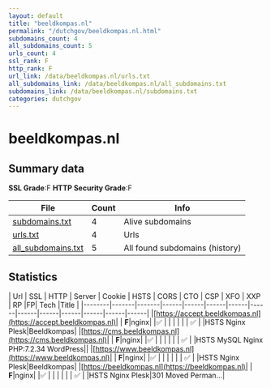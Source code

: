 ```yaml
---
layout: default
title: "beeldkompas.nl"
permalink: "/dutchgov/beeldkompas.nl.html"
subdomains_count: 4
all_subdomains_count: 5
urls_count: 4
ssl_rank: F
http_rank: F
url_link: /data/beeldkompas.nl/urls.txt
all_subdomains_link: /data/beeldkompas.nl/all_subdomains.txt
subdomains_link: /data/beeldkompas.nl/subdomains.txt
categories: dutchgov
---
```



# beeldkompas.nl
## Summary data


**SSL Grade**:F
**HTTP Security Grade**:F


| File       | Count | Info |
|------------|-------|------|
|[subdomains.txt](/data/beeldkompas.nl/subdomains.txt)|4|Alive subdomains|
|[urls.txt](/data/beeldkompas.nl/urls.txt)|4|Urls|
|[all_subdomains.txt](/data/beeldkompas.nl/all_subdomains.txt)|5|All found subdomains (history)|


## Statistics


| Url | SSL | HTTP | Server | Cookie | HSTS | CORS | CTO | CSP | XFO | XXP | RP |FP| Tech |Title |
|--------|-------|-------|------|------|------|------|------|------|------|------|------|------|------|
|[https://accept.beeldkompas.nl](https://accept.beeldkompas.nl)| | **F**|nginx| |:white_check_mark: | | | | | | :white_check_mark: | |HSTS Nginx Plesk|Beeldkompas|
|[https://cms.beeldkompas.nl](https://cms.beeldkompas.nl)| | **F**|nginx| |:white_check_mark: | | | | | | :white_check_mark: | |HSTS MySQL Nginx PHP:7.2.34 WordPress||
|[https://www.beeldkompas.nl](https://www.beeldkompas.nl)| | **F**|nginx| |:white_check_mark: | | | | | | :white_check_mark: | |HSTS Nginx Plesk|Beeldkompas|
|[https://beeldkompas.nl](https://beeldkompas.nl)| | **F**|nginx| |:white_check_mark: | | | | | | :white_check_mark: | |HSTS Nginx Plesk|301 Moved Perman...|